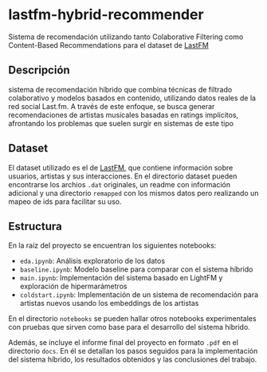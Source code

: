 # lastfm-hybrid-recommender
Sistema de recomendación utilizando tanto Colaborative Filtering como Content-Based Recommendations para el dataset de [LastFM](https://grouplens.org/datasets/hetrec-2011/)


## Descripción
sistema de recomendación híbrido que combina técnicas de filtrado colaborativo y modelos basados en contenido, utilizando datos reales de la red social Last.fm. A través de este enfoque, se busca generar recomendaciones de artistas musicales basadas en ratings implícitos, afrontando los problemas que suelen surgir en sistemas de este tipo

## Dataset
El dataset utilizado es el de [LastFM](https://grouplens.org/datasets/hetrec-2011/), que contiene información sobre usuarios, artistas y sus interacciones. En el directorio dataset pueden encontrarse los archios `.dat` originales, un readme con información adicional y una directorio `remapped` con los mismos datos pero realizando un mapeo de ids para facilitar su uso.

## Estructura
En la raíz del proyecto se encuentran los siguientes notebooks:
   - `eda.ipynb`: Análisis exploratorio de los datos
   - `baseline.ipynb`: Modelo baseline para comparar con el sistema híbrido
   - `main.ipynb`: Implementación del sistema basado en LightFM y exploración de hipermarámetros
   - `coldstart.ipynb`: Implementación de un sistema de recomendación para artistas nuevos usando los embeddings de los artistas

En el directorio `notebooks` se pueden hallar otros notebooks experimentales con pruebas que sirven como base para el desarrollo del sistema híbrido.

Además, se incluye el informe final del proyecto en formato `.pdf` en el directorio `docs`. En él se detallan los pasos seguidos para la implementación del sistema híbrido, los resultados obtenidos y las conclusiones del trabajo.